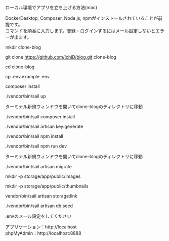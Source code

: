 ローカル環境でアプリを立ち上げる方法(mac)

DockerDesktop, Composer, Node.js, npmがインストールされていることが前提です。  
コマンドを順番に入力します。登録・ログインするにはメール設定しないとエラーが出ます。

mkdir clone-blog

git clone https://github.com/IchiD/blog.git clone-blog

cd clone-blog

cp .env.example .env

composer install

./vendor/bin/sail up

ターミナル新規ウィンドウを開いてclone-blogのディレクトリに移動

./vendor/bin/sail composer install

./vendor/bin/sail artisan key:generate

./vendor/bin/sail npm install

./vendor/bin/sail npm run dev

ターミナル新規ウィンドウを開いてclone-blogのディレクトリに移動

./vendor/bin/sail artisan migrate

mkdir -p storage/app/public/images

mkdir -p storage/app/public/thumbnails

vendor/bin/sail artisan storage:link

./vendor/bin/sail artisan db:seed

.envのメール設定をしてください

アプリケーション：http://localhost  
phpMyAdmin：http://localhost:8888